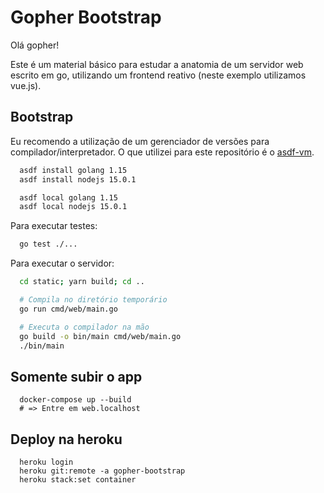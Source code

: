 # Gopher Bootstrap

Olá gopher!

Este é um material básico para estudar a anatomia de um servidor web escrito em go, utilizando um frontend reativo (neste exemplo utilizamos vue.js).

## Bootstrap

Eu recomendo a utilização de um gerenciador de versões para compilador/interpretador. O que utilizei para este repositório é o [asdf-vm](https://asdf-vm.com/#/).

```sh
  asdf install golang 1.15
  asdf install nodejs 15.0.1

  asdf local golang 1.15
  asdf local nodejs 15.0.1
```

Para executar testes:

```sh
  go test ./...
```

Para executar o servidor:

```sh
  cd static; yarn build; cd ..

  # Compila no diretório temporário
  go run cmd/web/main.go

  # Executa o compilador na mão
  go build -o bin/main cmd/web/main.go
  ./bin/main
```
## Somente subir o app

```
  docker-compose up --build
  # => Entre em web.localhost
```

## Deploy na heroku

```
  heroku login
  heroku git:remote -a gopher-bootstrap
  heroku stack:set container
```
